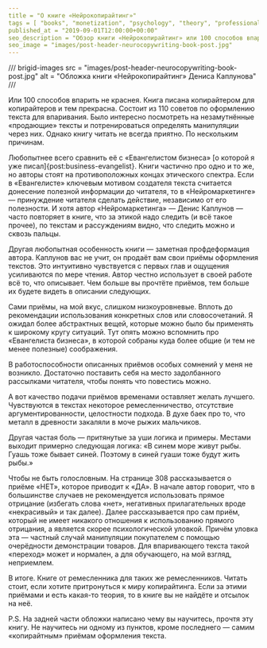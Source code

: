 ```yaml
---
title = "О книге «Нейрокопирайтинг»"
tags = [ "books", "monetization", "psychology", "theory", "professional-books"]
published_at = "2019-09-01T12:00:00+00:00"
seo_description = "Обзор книги «Нейрокопирайтинг» или 100 способов впарить не краснея."
seo_image = "images/post-header-neurocopywriting-book-post.jpg"
---
```


/// brigid-images
src = "images/post-header-neurocopywriting-book-post.jpg"
alt = "Обложка книги «Нейрокопирайтинг» Дениса Каплунова"
///

Или 100 способов впарить не краснея. Книга писана копирайтером для копирайтеров и тем прекрасна. Состоит из 110 советов по оформлению текста для впаривания. Было интересно посмотреть на незамутнённые «продающие» тексты и потренироваться определять манипуляции через них. Однако книгу читать не всегда приятно. По нескольким причинам.

Любопытнее всего сравнить её с «Евангелистом бизнеса» [о которой я уже писал]{post:business-evangelist}. Книги частично про одно и то же, но авторы стоят на противоположных концах этического спектра. Если в «Евангелисте» ключевым мотивом создателя текста считается донесение полезной информации до читателя, то в «Нейромаркетинге» — принуждение читателя сделать действие, независимо от его полезности. И хотя автор «Нейромаркетинга» — Денис Каплунов — часто повторяет в книге, что за этикой надо следить (и всё такое прочее), по текстам и рассуждениям видно, что следить можно и сквозь пальцы.

<!-- more -->

Другая любопытная особенность книги — заметная профдеформация автора. Каплунов вас не учит, он продаёт вам свои приёмы оформления текстов. Это интуитивно чувствуется с первых глав и ощущения усиливаются по мере чтения. Автор честно использует в своей работе всё то, что описывает. Чем больше вы прочтёте приёмов, тем больше их будете видеть в описании следующих.

Сами приёмы, на мой вкус, слишком низкоуровневые. Вплоть до рекомендации использования конкретных слов или словосочетаний. Я ожидал более абстрактных вещей, которые можно было бы применять к широкому кругу ситуаций. Тут опять можно вспомнить про «Евангелиста бизнеса», в которой собраны куда более общие (и тем не менее полезные) соображения.

В работоспособности описанных приёмов особых сомнений у меня не возникло. Достаточно поставить себя на место задолбанного рассылками читателя, чтобы понять что повестись можно.

А вот качество подачи приёмов временами оставляет желать лучшего. Чувствуются в текстах некоторое ремесленничество, отсутствие аргументированности, целостности подхода. В духе баек про то, что металл в древности закаляли в моче рыжих мальчиков.

Другая частая боль — притянутые за уши логика и примеры. Местами выходит примерно следующая логика: «В синем море живут рыбы. Гуашь тоже бывает синей. Поэтому в синей гуаши тоже будут жить рыбы.»

Чтобы не быть голословным. На странице 308 рассказывается о приёме «НЕТ», которое приводит к «ДА». В начале автор говорит, что в большинстве случаев не рекомендуется использовать прямое отрицание (избегать слова «нет», негативных прилагательных вроде «некрасивый» и так далее). Далее рассказывается про сам приём, который не имеет никакого отношения к использованию прямого отрицания, а является скорее психологической уловкой. Причём уловка эта — частный случай манипуляции покупателем с помощью очерёдности демонстрации товаров. Для впаривающего текста такой «переход» может и нормален, а для обучающего, на мой взгляд, неприемлем.

В итоге. Книге от ремесленника для таких же ремесленников. Читать стоит, если хотите притронуться к миру копирайтинга. Если за этими приёмами и есть какая-то теория, то в книге вы не найдёте и отсылок на неё.

P.S. На задней части обложки написано чему вы научитесь, прочтя эту книгу. Не научитесь ни одному из пунктов, кроме последнего — самим «копирайтным» приёмам оформления текста.
